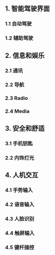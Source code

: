 ## 1. 智能驾驶界面
### 1.1 自动驾驶
### 1.2 辅助驾驶

## 2. 信息和娱乐
### 2.1 通讯
### 2.2 导航
### 2.3 Radio
### 2.4 Media

## 3. 安全和舒适
### 3.1 手机钥匙
### 2.2 内饰灯光

## 4. 人机交互
### 4.1 手势输入
### 4.2 语音输入
### 4.3 人脸识别
### 4.4 触屏输入
### 4.5 键杆操控




